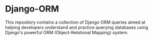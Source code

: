 # Django-ORM
This repository contains a collection of Django ORM queries aimed at helping developers understand and practice querying databases using Django's powerful ORM (Object-Relational Mapping) system.
